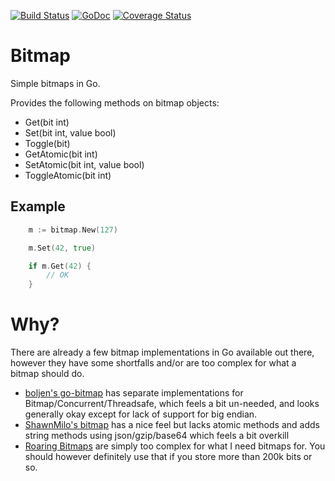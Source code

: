 [![Build Status](https://travis-ci.org/KarpelesLab/bitmap.svg)](https://travis-ci.org/KarpelesLab/bitmap)
[![GoDoc](https://godoc.org/github.com/KarpelesLab/bitmap?status.svg)](https://godoc.org/github.com/KarpelesLab/bitmap)
[![Coverage Status](https://coveralls.io/repos/github/KarpelesLab/bitmap/badge.svg?branch=master)](https://coveralls.io/github/KarpelesLab/bitmap?branch=master)

# Bitmap

Simple bitmaps in Go.

Provides the following methods on bitmap objects:

* Get(bit int)
* Set(bit int, value bool)
* Toggle(bit)
* GetAtomic(bit int)
* SetAtomic(bit int, value bool)
* ToggleAtomic(bit int)

## Example

```Go
	m := bitmap.New(127)

	m.Set(42, true)

	if m.Get(42) {
		// OK
	}
```

# Why?

There are already a few bitmap implementations in Go available out there, however they have some shortfalls and/or are too complex for what a bitmap should do.

* [boljen's go-bitmap](https://godoc.org/github.com/boljen/go-bitmap) has separate implementations for Bitmap/Concurrent/Threadsafe, which feels a bit un-needed, and looks generally okay except for lack of support for big endian.
* [ShawnMilo's bitmap](https://www.godoc.org/github.com/ShawnMilo/bitmap) has a nice feel but lacks atomic methods and adds string methods using json/gzip/base64 which feels a bit overkill
* [Roaring Bitmaps](https://godoc.org/github.com/RoaringBitmap/roaring) are simply too complex for what I need bitmaps for. You should however definitely use that if you store more than 200k bits or so.


